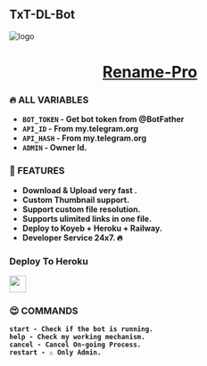 ## TxT-DL-Bot
<img src="https://graph.org/file/9f6c0231a552ff16c3407.jpg" alt="logo" target="logo">

<h1 align="center">
 <b><a href="https://t.me/hx_renamebot" target="/blank">Rename-Pro</a></>
</h1>

### 🔥 ALL VARIABLES

* `BOT_TOKEN`  - Get bot token from @BotFather
* `API_ID` - From my.telegram.org 
* `API_HASH` - From my.telegram.org
* `ADMIN` - Owner Id.

### 🥰 FEATURES
 - Download & Upload very fast .
 - Custom Thumbnail support.
 - Support custom file resolution.
 - Supports ulimited links in one file.
 - Deploy to Koyeb + Heroku + Railway.
 - Developer Service 24x7. 🔥

### Deploy To Heroku

<a href="https://heroku.com/deploy?template=https://github.com/oVo-HxBots/TxT-DL-Bot">
     <img height="30px" src="https://img.shields.io/badge/Deploy%20To%20Heroku-blueviolet?style=for-the-badge&logo=heroku">
  </a>
  
### 😍 COMMANDS
```
start - Check if the bot is running.
help - Check my working mechanism.
cancel - Cancel On-going Process.
restart - ⚠️ Only Admin.
```
